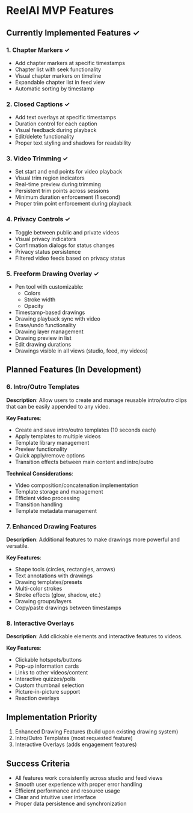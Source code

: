# ReelAI MVP Features

## Currently Implemented Features ✓

### 1. Chapter Markers ✓
- Add chapter markers at specific timestamps
- Chapter list with seek functionality
- Visual chapter markers on timeline
- Expandable chapter list in feed view
- Automatic sorting by timestamp

### 2. Closed Captions ✓
- Add text overlays at specific timestamps
- Duration control for each caption
- Visual feedback during playback
- Edit/delete functionality
- Proper text styling and shadows for readability

### 3. Video Trimming ✓
- Set start and end points for video playback
- Visual trim region indicators
- Real-time preview during trimming
- Persistent trim points across sessions
- Minimum duration enforcement (1 second)
- Proper trim point enforcement during playback

### 4. Privacy Controls ✓
- Toggle between public and private videos
- Visual privacy indicators
- Confirmation dialogs for status changes
- Privacy status persistence
- Filtered video feeds based on privacy status

### 5. Freeform Drawing Overlay ✓
- Pen tool with customizable:
  - Colors
  - Stroke width
  - Opacity
- Timestamp-based drawings
- Drawing playback sync with video
- Erase/undo functionality
- Drawing layer management
- Drawing preview in list
- Edit drawing durations
- Drawings visible in all views (studio, feed, my videos)

## Planned Features (In Development)

### 6. Intro/Outro Templates
**Description**: Allow users to create and manage reusable intro/outro clips that can be easily appended to any video.

**Key Features**:
- Create and save intro/outro templates (10 seconds each)
- Apply templates to multiple videos
- Template library management
- Preview functionality
- Quick apply/remove options
- Transition effects between main content and intro/outro

**Technical Considerations**:
- Video composition/concatenation implementation
- Template storage and management
- Efficient video processing
- Transition handling
- Template metadata management

### 7. Enhanced Drawing Features
**Description**: Additional features to make drawings more powerful and versatile.

**Key Features**:
- Shape tools (circles, rectangles, arrows)
- Text annotations with drawings
- Drawing templates/presets
- Multi-color strokes
- Stroke effects (glow, shadow, etc.)
- Drawing groups/layers
- Copy/paste drawings between timestamps

### 8. Interactive Overlays
**Description**: Add clickable elements and interactive features to videos.

**Key Features**:
- Clickable hotspots/buttons
- Pop-up information cards
- Links to other videos/content
- Interactive quizzes/polls
- Custom thumbnail selection
- Picture-in-picture support
- Reaction overlays

## Implementation Priority
1. Enhanced Drawing Features (build upon existing drawing system)
2. Intro/Outro Templates (most requested feature)
3. Interactive Overlays (adds engagement features)

## Success Criteria
- All features work consistently across studio and feed views
- Smooth user experience with proper error handling
- Efficient performance and resource usage
- Clear and intuitive user interface
- Proper data persistence and synchronization